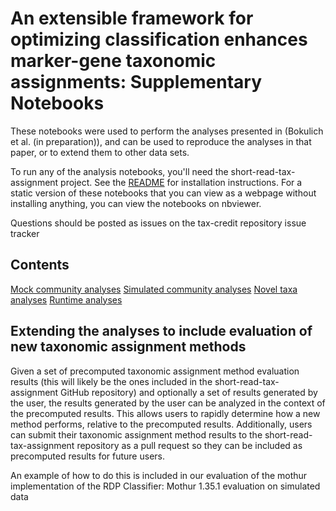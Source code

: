 # An extensible framework for optimizing classification enhances marker-gene taxonomic assignments: Supplementary Notebooks
These notebooks were used to perform the analyses presented in (Bokulich et al. (in preparation)), and can be used to reproduce the analyses in that paper, or to extend them to other data sets.

To run any of the analysis notebooks, you'll need the short-read-tax-assignment project. See the [README](../README.md) for installation instructions. For a static version of these notebooks that you can view as a webpage without installing anything, you can view the notebooks on nbviewer.

Questions should be posted as issues on the tax-credit repository issue tracker

## Contents
[Mock community analyses](./mock-community/)
[Simulated community analyses](./simulated-community)
[Novel taxa analyses](./novel-taxa)
[Runtime analyses](./runtime)

## Extending the analyses to include evaluation of new taxonomic assignment methods
Given a set of precomputed taxonomic assignment method evaluation results (this will likely be the ones included in the short-read-tax-assignment GitHub repository) and optionally a set of results generated by the user, the results generated by the user can be analyzed in the context of the precomputed results. This allows users to rapidly determine how a new method performs, relative to the precomputed results. Additionally, users can submit their taxonomic assignment method results to the short-read-tax-assignment repository as a pull request so they can be included as precomputed results for future users.

An example of how to do this is included in our evaluation of the mothur implementation of the RDP Classifier:
Mothur 1.35.1 evaluation on simulated data
